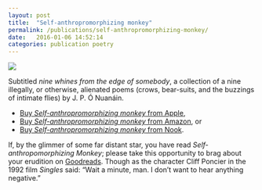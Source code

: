 ```yaml
---
layout: post
title:  "Self-anthropromorphizing monkey"
permalink: /publications/self-anthropromorphizing-monkey/
date:   2016-01-06 14:52:14
categories: publication poetry
---
```

<img src="{{ site.baseurl }}/assets/self-anthropromorphizing-monkey.jpeg">

Subtitled *nine whines from the edge of somebody*, a collection of a nine illegally, or otherwise, alienated poems (crows, bear-suits, and the buzzings of intimate flies) by J.&#160;P.&#160;Ó&#160;Nuanáin.

* [Buy <cite>Self-anthropromorphizing monkey</cite> from Apple](https://geo.itunes.apple.com/gb/book/self-anthropromorphizing-monkey/id1088557074?mt=11&#38;at=1000laV8),
* [Buy <cite>Self-anthropromorphizing monkey</cite> from Amazon](http://www.amazon.co.uk/gp/product/B01AAUG81E/ref=as_li_tl?ie=UTF8&#38;camp=1634&creative=6738&#38;creativeASIN=B01AAUG81E&#38;linkCode=as2&#38;tag=no2orguk-21), or
* [Buy <cite>Self-anthropromorphizing monkey</cite> from Nook](http://www.nook.com/gb/ebooks/self-anthropromorphizing-monkey-by-j-p-o-nuanain/2940157908782).

If, by the glimmer of some far distant star, you have read <cite>Self-anthropomorphizing Monkey</cite>; please take this opportunity to brag about your erudition on [Goodreads](https://www.goodreads.com/book/show/28476464-self-anthropromorphizing-monkey?from_search=true&#38;search_version=service). Though as the character Cliff Poncier in the 1992 film <cite>Singles</cite> said: “Wait a minute, man. I don’t want to hear anything negative.”